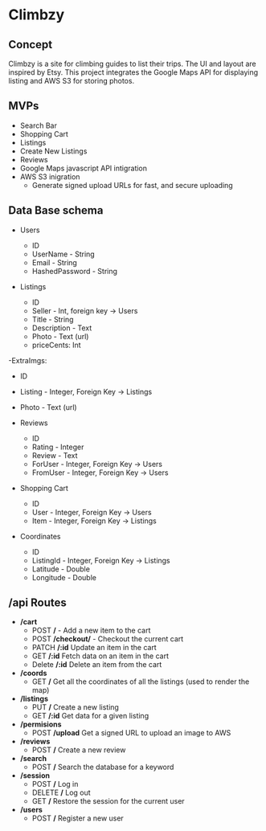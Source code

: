 # Climbzy
  
## Concept
Climbzy is a site for climbing guides to list their trips. The UI and layout are inspired by Etsy. This project integrates the Google Maps API for displaying listing and AWS S3 for storing photos. 
  
## MVPs
- Search Bar
- Shopping Cart
- Listings
- Create New Listings
- Reviews
- Google Maps javascript API intigration
- AWS S3 inigration
  - Generate signed upload URLs for fast, and secure uploading
  
## Data Base schema
- Users
  - ID
  - UserName - String
  - Email - String
  - HashedPassword - String
    
- Listings
  - ID
  - Seller - Int, foreign key -> Users
  - Title - String
  - Description - Text
  - Photo - Text (url)
  - priceCents: Int
    
-ExtraImgs:
 - ID
 - Listing - Integer, Foreign Key -> Listings
 - Photo - Text (url)
  
- Reviews
  - ID
  - Rating - Integer
  - Review - Text
  - ForUser - Integer, Foreign Key -> Users
  - FromUser - Integer, Foreign Key -> Users
    
- Shopping Cart
  - ID
  - User - Integer, Foreign Key -> Users
  - Item - Integer, Foreign Key -> Listings

- Coordinates
  - ID
  - ListingId - Integer, Foreign Key -> Listings
  - Latitude - Double
  - Longitude - Double
  
    
    
    
  
## /api Routes 
- <b>/cart</b>
  - POST <b>/</b> - Add a new item to the cart
  - POST <b>/checkout/</b> - Checkout the current cart
  - PATCH <b>/:id</b> Update an item in the cart
  - GET <b>/:id</b> Fetch data on an item in the cart
  - Delete <b>/:id</b> Delete an item from the cart
- <b>/coords</b>
  - GET <b>/</b> Get all the coordinates of all the listings (used to render the map)
- <b>/listings</b>
  - PUT <b>/</b> Create a new listing
  - GET <b>/:id</b> Get data for a given listing
- <b>/permisions</b>
  - POST <b>/upload</b> Get a signed URL to upload an image to AWS
- <b>/reviews</b>
  - POST <b>/</b> Create a new review
- <b>/search</b>
  - POST <b>/</b> Search the database for a keyword
- <b>/session</b>
  - POST <b>/</b> Log in
  - DELETE <b>/</b> Log out
  - GET <b>/</b> Restore the session for the current user
- <b>/users</b>
  - POST <b>/</b> Register a new user
  
  
  

  
